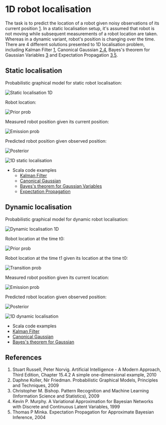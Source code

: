 1D robot localisation
====================

The task is to predict the location of a robot given noisy observations of its current position [1](#references). In a static localisation setup, 
it's assumed that robot is not moving while subsequent measurements of a robot location are taken. Whereas in a dynamic variant, robot's position 
is changing over the time. There are 4 different solutions presented to 1D localisation problem, including Kalman Filter [1](#references), 
Canonical Gaussian [2,4](#references), Bayes's theorem for Gaussian Variables [3](#references) and Expectation Propagation [3,5](#references).

Static localisation
-------------------

Probabilistic graphical model for static robot localisation:

![Static localisation 1D](https://raw.github.com/danielkorzekwa/bayes-scala/master/doc/localisation_example/static_localisation_1d.png "Static localisation 1D")

Robot location:

![Prior prob](https://raw.github.com/danielkorzekwa/bayes-scala/master/doc/localisation_example/static_prior_prob.png "Prior prob")

Measured robot position given its current position:

![Emission prob](https://raw.github.com/danielkorzekwa/bayes-scala/master/doc/localisation_example/static_emission_prob.png "Emission prob")

Predicted robot position given observed position:

![Posterior](https://raw.github.com/danielkorzekwa/bayes-scala/master/doc/localisation_example/static_posterior.png "Posterior")

![1D static localisation](https://raw.github.com/danielkorzekwa/bayes-scala/master/doc/localisation_example/static_localisation_gaussian.png "1D static localisation")

* Scala code examples
  * [Kalman Filter](https://github.com/danielkorzekwa/bayes-scala/blob/master/src/test/scala/dk/bayes/gaussian/localisation1d/StaticLocalisationKalmanTest.scala)
  * [Canonical Gaussian](https://github.com/danielkorzekwa/bayes-scala/blob/master/src/test/scala/dk/bayes/gaussian/localisation1d/StaticLocalisationCanonicalGaussianTest.scala)
  * [Bayes's theorem for Gaussian Variables](https://github.com/danielkorzekwa/bayes-scala/blob/master/src/test/scala/dk/bayes/gaussian/localisation1d/StaticLocalisationGaussianTest.scala)
  * [Expectation Propagation](https://github.com/danielkorzekwa/bayes-scala/blob/master/src/test/scala/dk/bayes/gaussian/localisation1d/StaticLocalisationEPTest.scala)
 

Dynamic localisation
--------------------

Probabilistic graphical model for dynamic robot localisation:

![Dynamic localisation 1D](https://raw.github.com/danielkorzekwa/bayes-scala/master/doc/localisation_example/dynamic_localisation_1d.png "Dynamic localisation 1D")

Robot location at the time t0:

![Prior prob](https://raw.github.com/danielkorzekwa/bayes-scala/master/doc/localisation_example/dynamic_prior_prob.png "Prior prob")

Robot location at the time t1 given its location at the time t0:

![Transition prob](https://raw.github.com/danielkorzekwa/bayes-scala/master/doc/localisation_example/dynamic_transition_prob.png "Transition prob")

Measured robot position given its current location:

![Emission prob](https://raw.github.com/danielkorzekwa/bayes-scala/master/doc/localisation_example/dynamic_emission_prob.png "Emission prob")

Predicted robot location given observed position:

![Posterior](https://raw.github.com/danielkorzekwa/bayes-scala/master/doc/localisation_example/dynamic_posterior.png "Posterior")

![1D dynamic localisation](https://raw.github.com/danielkorzekwa/bayes-scala/master/doc/localisation_example/dynamic_localisation_gaussian.png "1D dynamic localisation")

* Scala code examples
 * [Kalman Filter](https://github.com/danielkorzekwa/bayes-scala/blob/master/src/test/scala/dk/bayes/gaussian/localisation1d/HMMLocalisationKalmanTest.scala)
 * [Canonical Gaussian](https://github.com/danielkorzekwa/bayes-scala/blob/master/src/test/scala/dk/bayes/gaussian/localisation1d/HMMLocalisationCanonicalGaussianTest.scala)
 * [Bayes's theorem for Gaussian](https://github.com/danielkorzekwa/bayes-scala/blob/master/src/test/scala/dk/bayes/gaussian/localisation1d/HMMLocalisationGaussianTest.scala)
 
References
---------------

1. Stuart Russell, Peter Norvig. Artificial Intelligence - A Modern Approach, Third Edition, Chapter 15.4.2 A simple one-dimensional example, 2010
2. Daphne Koller, Nir Friedman. Probabilistic Graphical Models, Principles and Techniques, 2009
3. Christopher M. Bishop. Pattern Recognition and Machine Learning (Information Science and Statistics), 2009
4. Kevin P. Murphy. A Variational Approximation for Bayesian Networks with Discrete and Continuous Latent Variables, 1999
5. Thomas P Minka. Expectation Propagation for Approximate Bayesian Inference, 2004